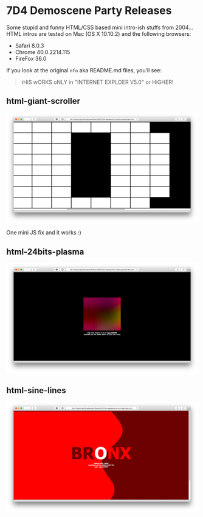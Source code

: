 # 7D4 Demoscene Party Releases

Some stupid and funny HTML/CSS based mini intro-ish stuffs from 2004... HTML intros are tested on 
Mac (OS X 10.10.2) and the following browsers:

- Safari 8.0.3
- Chrome 40.0.2214.115
- FireFox 36.0

If you look at the original `nfo` aka README.md files, you’ll see:

> tHiS wORKS oNLY in "INTERNET EXPLOER V5.0" or HiGHER!

## html-giant-scroller

![Giant Scroller](https://raw.githubusercontent.com/bronxwhq/7d4-releases/master/screens/html-giant-scroller.png)

One mini JS fix and it works :)

## html-24bits-plasma

![24Bits Plasma](https://raw.githubusercontent.com/bronxwhq/7d4-releases/master/screens/html-24bits-plasma.png)


## html-sine-lines

![Sine Lines](https://raw.githubusercontent.com/bronxwhq/7d4-releases/master/screens/html-sine-lines.png)
